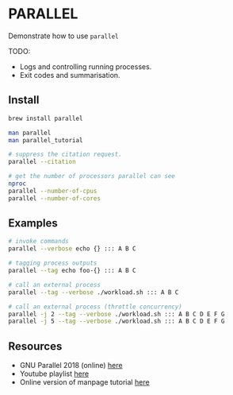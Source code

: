 # PARALLEL

Demonstrate how to use `parallel`  

TODO:

* Logs and controlling running processes.
* Exit codes and summarisation.

## Install

```sh
brew install parallel

man parallel
man parallel_tutorial

# suppress the citation request.
parallel --citation

# get the number of processors parallel can see
nproc
parallel --number-of-cpus
parallel --number-of-cores
```

## Examples

```sh
# invoke commands
parallel --verbose echo {} ::: A B C

# tagging process outputs
parallel --tag echo foo-{} ::: A B C

# call an external process
parallel --tag --verbose ./workload.sh ::: A B C

# call an external process (throttle concurrency)
parallel -j 2 --tag --verbose ./workload.sh ::: A B C D E F G
parallel -j 5 --tag --verbose ./workload.sh ::: A B C D E F G
```

## Resources

* GNU Parallel 2018 (online) [here](https://zenodo.org/record/1146014)
* Youtube playlist [here](https://www.youtube.com/playlist?list=PL284C9FF2488BC6D1)
* Online version of manpage tutorial [here](https://www.gnu.org/software/parallel/parallel_tutorial.html)  